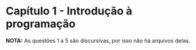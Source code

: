 # Capítulo 1 - Introdução à programação

**NOTA:** As questões 1 a 5 são discursivas, por isso não há arquivos delas.
